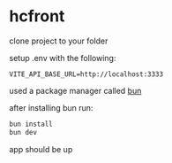 # hcfront

clone project to your folder

setup .env with the following:

```env
VITE_API_BASE_URL=http://localhost:3333
```

used a package manager called [bun](https://bun.sh/docs/installation)

after installing bun run:
```bash
bun install
bun dev
```

app should be up
